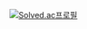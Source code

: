 [![Solved.ac프로필](http://mazassumnida.wtf/api/v2/generate_badge?boj=puyol)](https://solved.ac/puyol)


